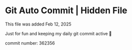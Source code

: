 # Git Auto Commit | Hidden File

This file was added Feb 12, 2025

Just for fun and keeping my daily git commit active 🤪

commit number: 362356
